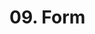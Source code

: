 # 09. Form

<show-structure for="procedure" />

<procedure title="Basic">
<code-block src="/Language/javascript/frameworks/Vue/09_Form/01_form.html" lang="html"/>
</procedure>